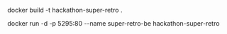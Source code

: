 docker build -t hackathon-super-retro .

docker run -d -p 5295:80 --name super-retro-be hackathon-super-retro
